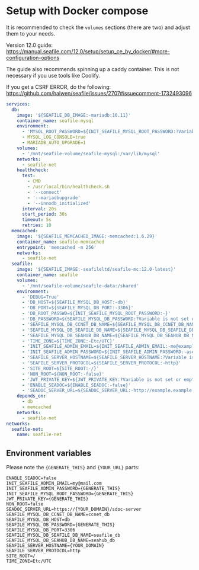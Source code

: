 # Setup with Docker compose

It is recommended to check the `volumes` sections (there are two) and adjust them to your needs.

Version 12.0 guide: https://manual.seafile.com/12.0/setup/setup_ce_by_docker/#more-configuration-options

The guide also recommends spinning up a caddy container. This is not necessary if you use tools like Coolify. 

If you get a CSRF ERROR, do the following: https://github.com/haiwen/seafile/issues/2707#issuecomment-1732493096

```yml
services:
  db:
    image: '${SEAFILE_DB_IMAGE:-mariadb:10.11}'
    container_name: seafile-mysql
    environment:
      - 'MYSQL_ROOT_PASSWORD=${INIT_SEAFILE_MYSQL_ROOT_PASSWORD:?Variable is not set or empty}'
      - MYSQL_LOG_CONSOLE=true
      - MARIADB_AUTO_UPGRADE=1
    volumes:
      - '/mnt/seafile-volume/seafile-mysql:/var/lib/mysql'
    networks:
      - seafile-net
    healthcheck:
      test:
        - CMD
        - /usr/local/bin/healthcheck.sh
        - '--connect'
        - '--mariadbupgrade'
        - '--innodb_initialized'
      interval: 20s
      start_period: 30s
      timeout: 5s
      retries: 10
  memcached:
    image: '${SEAFILE_MEMCACHED_IMAGE:-memcached:1.6.29}'
    container_name: seafile-memcached
    entrypoint: 'memcached -m 256'
    networks:
      - seafile-net
  seafile:
    image: '${SEAFILE_IMAGE:-seafileltd/seafile-mc:12.0-latest}'
    container_name: seafile
    volumes:
      - '/mnt/seafile-volume/seafile-data:/shared'
    environment:
      - 'DEBUG=True'
      - 'DB_HOST=${SEAFILE_MYSQL_DB_HOST:-db}'
      - 'DB_PORT=${SEAFILE_MYSQL_DB_PORT:-3306}'
      - 'DB_ROOT_PASSWD=${INIT_SEAFILE_MYSQL_ROOT_PASSWORD:-}'
      - 'DB_PASSWORD=${SEAFILE_MYSQL_DB_PASSWORD:?Variable is not set or empty}'
      - 'SEAFILE_MYSQL_DB_CCNET_DB_NAME=${SEAFILE_MYSQL_DB_CCNET_DB_NAME:-ccnet_db}'
      - 'SEAFILE_MYSQL_DB_SEAFILE_DB_NAME=${SEAFILE_MYSQL_DB_SEAFILE_DB_NAME:-seafile_db}'
      - 'SEAFILE_MYSQL_DB_SEAHUB_DB_NAME=${SEAFILE_MYSQL_DB_SEAHUB_DB_NAME:-seahub_db}'
      - 'TIME_ZONE=${TIME_ZONE:-Etc/UTC}'
      - 'INIT_SEAFILE_ADMIN_EMAIL=${INIT_SEAFILE_ADMIN_EMAIL:-me@example.com}'
      - 'INIT_SEAFILE_ADMIN_PASSWORD=${INIT_SEAFILE_ADMIN_PASSWORD:-asecret}'
      - 'SEAFILE_SERVER_HOSTNAME=${SEAFILE_SERVER_HOSTNAME:?Variable is not set or empty}'
      - 'SEAFILE_SERVER_PROTOCOL=${SEAFILE_SERVER_PROTOCOL:-http}'
      - 'SITE_ROOT=${SITE_ROOT:-/}'
      - 'NON_ROOT=${NON_ROOT:-false}'
      - 'JWT_PRIVATE_KEY=${JWT_PRIVATE_KEY:?Variable is not set or empty}'
      - 'ENABLE_SEADOC=${ENABLE_SEADOC:-false}'
      - 'SEADOC_SERVER_URL=${SEADOC_SERVER_URL:-http://example.example.com/sdoc-server}'
    depends_on:
      - db
      - memcached
    networks:
      - seafile-net
networks:
  seafile-net:
    name: seafile-net
```

## Environment variables

Please note the `{GENERATE_THIS}` and `{YOUR_URL}` parts:

```dotenv
ENABLE_SEADOC=false
INIT_SEAFILE_ADMIN_EMAIL=my@mail.com
INIT_SEAFILE_ADMIN_PASSWORD={GENERATE_THIS}
INIT_SEAFILE_MYSQL_ROOT_PASSWORD={GENERATE_THIS}
JWT_PRIVATE_KEY={GENERATE_THIS}
NON_ROOT=false
SEADOC_SERVER_URL=https://{YOUR_DOMAIN}/sdoc-server
SEAFILE_MYSQL_DB_CCNET_DB_NAME=ccnet_db
SEAFILE_MYSQL_DB_HOST=db
SEAFILE_MYSQL_DB_PASSWORD={GENERATE_THIS}
SEAFILE_MYSQL_DB_PORT=3306
SEAFILE_MYSQL_DB_SEAFILE_DB_NAME=seafile_db
SEAFILE_MYSQL_DB_SEAHUB_DB_NAME=seahub_db
SEAFILE_SERVER_HOSTNAME={YOUR_DOMAIN}
SEAFILE_SERVER_PROTOCOL=http
SITE_ROOT=/
TIME_ZONE=Etc/UTC
```
